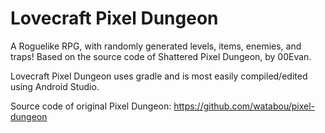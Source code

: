 Lovecraft Pixel Dungeon
=======================

A Roguelike RPG, with randomly generated levels, items, enemies, and traps!
Based on the source code of Shattered Pixel Dungeon, by 00Evan.

Lovecraft Pixel Dungeon uses gradle and is most easily compiled/edited using Android Studio.

Source code of original Pixel Dungeon:
https://github.com/watabou/pixel-dungeon
